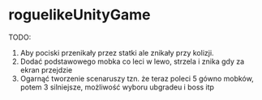 # roguelikeUnityGame

TODO:
1) Aby pociski przenikały przez statki ale znikały przy kolizji.
2) Dodać podstawowego mobka co leci w lewo, strzela i znika gdy za ekran przejdzie
3) Ogarnąć tworzenie scenaruszy tzn. że teraz poleci 5 gówno mobków, potem 3 silniejsze, możliwość wyboru ubgradeu i boss itp
